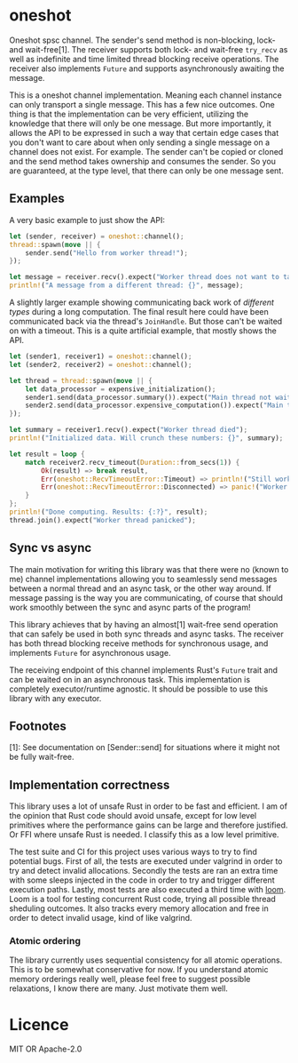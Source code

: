 # oneshot

Oneshot spsc channel. The sender's send method is non-blocking, lock- and wait-free[1].
The receiver supports both lock- and wait-free `try_recv` as well as indefinite and time
limited thread blocking receive operations. The receiver also implements `Future` and
supports asynchronously awaiting the message.

This is a oneshot channel implementation. Meaning each channel instance can only transport
a single message. This has a few nice outcomes. One thing is that the implementation can
be very efficient, utilizing the knowledge that there will only be one message. But more
importantly, it allows the API to be expressed in such a way that certain edge cases
that you don't want to care about when only sending a single message on a channel does not
exist. For example. The sender can't be copied or cloned and the send method takes ownership
and consumes the sender. So you are guaranteed, at the type level, that there can only be
one message sent.

## Examples

A very basic example to just show the API:

```rust
let (sender, receiver) = oneshot::channel();
thread::spawn(move || {
    sender.send("Hello from worker thread!");
});

let message = receiver.recv().expect("Worker thread does not want to talk :(");
println!("A message from a different thread: {}", message);
```

A slightly larger example showing communicating back work of *different types* during a
long computation. The final result here could have been communicated back via the thread's
`JoinHandle`. But those can't be waited on with a timeout. This is a quite artificial example,
that mostly shows the API.

```rust
let (sender1, receiver1) = oneshot::channel();
let (sender2, receiver2) = oneshot::channel();

let thread = thread::spawn(move || {
    let data_processor = expensive_initialization();
    sender1.send(data_processor.summary()).expect("Main thread not waiting");
    sender2.send(data_processor.expensive_computation()).expect("Main thread not waiting");
});

let summary = receiver1.recv().expect("Worker thread died");
println!("Initialized data. Will crunch these numbers: {}", summary);

let result = loop {
    match receiver2.recv_timeout(Duration::from_secs(1)) {
        Ok(result) => break result,
        Err(oneshot::RecvTimeoutError::Timeout) => println!("Still working..."),
        Err(oneshot::RecvTimeoutError::Disconnected) => panic!("Worker thread died"),
    }
};
println!("Done computing. Results: {:?}", result);
thread.join().expect("Worker thread panicked");
```

## Sync vs async

The main motivation for writing this library was that there were no (known to me) channel
implementations allowing you to seamlessly send messages between a normal thread and an async
task, or the other way around. If message passing is the way you are communicating, of course
that should work smoothly between the sync and async parts of the program!

This library achieves that by having an almost[1] wait-free send operation that can safely
be used in both sync threads and async tasks. The receiver has both thread blocking
receive methods for synchronous usage, and implements `Future` for asynchronous usage.

The receiving endpoint of this channel implements Rust's `Future` trait and can be waited on
in an asynchronous task. This implementation is completely executor/runtime agnostic. It should
be possible to use this library with any executor.

## Footnotes

[1]: See documentation on [Sender::send] for situations where it might not be fully wait-free.

## Implementation correctness

This library uses a lot of unsafe Rust in order to be fast and efficient. I am of the opinion
that Rust code should avoid unsafe, except for low level primitives where the performance
gains can be large and therefore justified. Or FFI where unsafe Rust is needed. I classify
this as a low level primitive.

The test suite and CI for this project uses various ways to try to find potential bugs. First of
all, the tests are executed under valgrind in order to try and detect invalid allocations.
Secondly the tests are ran an extra time with some sleeps injected in the code in order to
try and trigger different execution paths. Lastly, most tests are also executed a third time
with [loom]. Loom is a tool for testing concurrent Rust code, trying all possible
thread sheduling outcomes. It also tracks every memory allocation and free in order to detect
invalid usage, kind of like valgrind.

[loom]: https://crates.io/crates/loom

### Atomic ordering

The library currently uses sequential consistency for all atomic operations. This is to be somewhat
conservative for now. If you understand atomic memory orderings really well, please feel free
to suggest possible relaxations, I know there are many. Just motivate them well.

# Licence

MIT OR Apache-2.0
